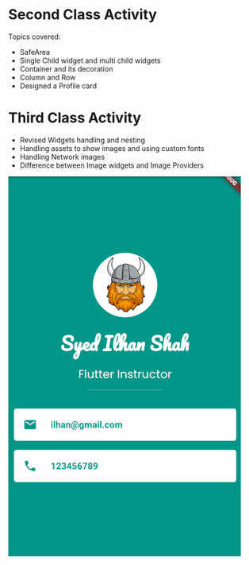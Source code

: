 # Second Class Activity
Topics covered:
- SafeArea
- Single Child widget and multi child widgets
- Container and its decoration
- Column and Row 
- Designed a Profile card

# Third Class Activity
- Revised Widgets handling and nesting
- Handling assets to show images and using custom fonts
- Handling Network images 
- Difference between Image widgets and Image Providers

![alt text](https://github.com/Ilhan-brandverse-dev/bq-flutter-projects/blob/main/image.png)
